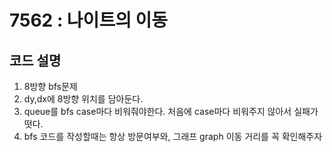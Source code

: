 # 7562 : 나이트의 이동
## 코드 설명

1. 8방향 bfs문제
2. dy,dx에 8방향 위치를 담아둔다.
3. queue를 bfs case마다 비워줘야한다. 처음에 case마다 비워주지 않아서 실패가 떳다.
4. bfs 코드를 작성할때는 항상 방문여부와, 그래프 graph 이동 거리를 꼭 확인해주자